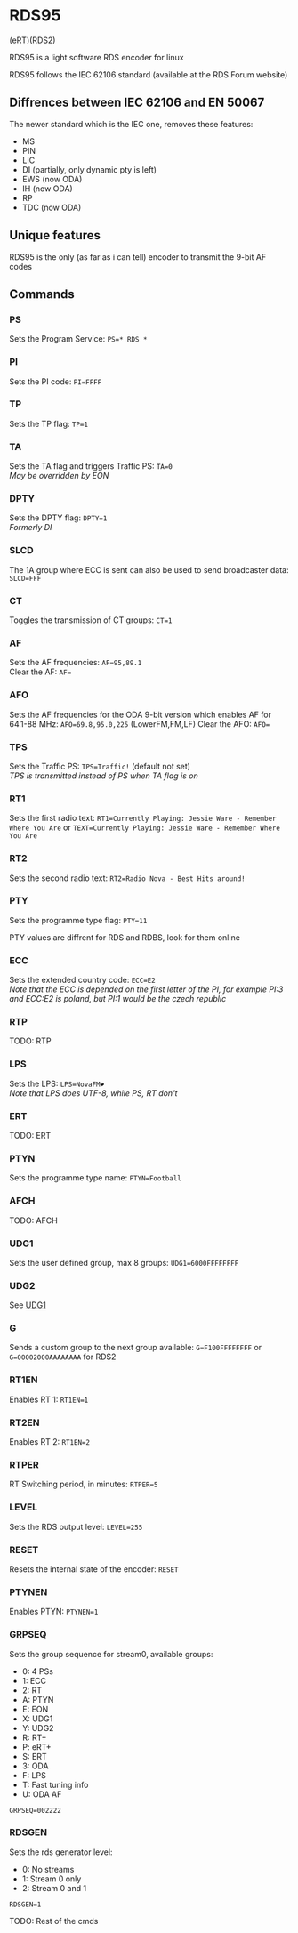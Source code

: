 # RDS95

(eRT)(RDS2)

RDS95 is a light software RDS encoder for linux

RDS95 follows the IEC 62106 standard (available at the RDS Forum website)

## Diffrences between IEC 62106 and EN 50067

The newer standard which is the IEC one, removes these features:

- MS
- PIN
- LIC
- DI (partially, only dynamic pty is left)
- EWS (now ODA)
- IH (now ODA)
- RP
- TDC (now ODA)

## Unique features

RDS95 is the only (as far as i can tell) encoder to transmit the 9-bit AF codes

## Commands

### PS

Sets the Program Service: `PS=* RDS *`

### PI

Sets the PI code: `PI=FFFF`

### TP

Sets the TP flag: `TP=1`

### TA

Sets the TA flag and triggers Traffic PS: `TA=0`  
*May be overridden by EON*

### DPTY

Sets the DPTY flag: `DPTY=1`  
*Formerly DI*

### SLCD

The 1A group where ECC is sent can also be used to send broadcaster data: `SLCD=FFF`

### CT

Toggles the transmission of CT groups: `CT=1`  

### AF

Sets the AF frequencies: `AF=95,89.1`  
Clear the AF: `AF=`  

### AFO

Sets the AF frequencies for the ODA 9-bit version which enables AF for 64.1-88 MHz: `AFO=69.8,95.0,225` (LowerFM,FM,LF)
Clear the AFO: `AFO=`

### TPS

Sets the Traffic PS: `TPS=Traffic!` (default not set)  
*TPS is transmitted instead of PS when TA flag is on*

### RT1

Sets the first radio text: `RT1=Currently Playing: Jessie Ware - Remember Where You Are` or `TEXT=Currently Playing: Jessie Ware - Remember Where You Are`  

### RT2

Sets the second radio text: `RT2=Radio Nova - Best Hits around!`  

### PTY

Sets the programme type flag: `PTY=11`

PTY values are diffrent for RDS and RDBS, look for them online

### ECC

Sets the extended country code: `ECC=E2`  
*Note that the ECC is depended on the first letter of the PI, for example PI:3 and ECC:E2 is poland, but PI:1 would be the czech republic*

### RTP

TODO: RTP

### LPS

Sets the LPS: `LPS=NovaFM❤️`  
*Note that LPS does UTF-8, while PS, RT don't*  

### ERT

TODO: ERT

### PTYN

Sets the programme type name: `PTYN=Football`

### AFCH

TODO: AFCH  

### UDG1

Sets the user defined group, max 8 groups: `UDG1=6000FFFFFFFF`  

### UDG2

See [UDG1](#udg1)

### G

Sends a custom group to the next group available: `G=F100FFFFFFFF` or `G=00002000AAAAAAAA` for RDS2

### RT1EN

Enables RT 1: `RT1EN=1`  

### RT2EN

Enables RT 2: `RT1EN=2`  

### RTPER

RT Switching period, in minutes: `RTPER=5`

### LEVEL

Sets the RDS output level: `LEVEL=255`

### RESET

Resets the internal state of the encoder: `RESET`

### PTYNEN

Enables PTYN: `PTYNEN=1`

### GRPSEQ

Sets the group sequence for stream0, available groups:

- 0: 4 PSs
- 1: ECC
- 2: RT
- A: PTYN
- E: EON
- X: UDG1
- Y: UDG2
- R: RT+
- P: eRT+
- S: ERT
- 3: ODA
- F: LPS
- T: Fast tuning info
- U: ODA AF

`GRPSEQ=002222`

### RDSGEN

Sets the rds generator level:

- 0: No streams
- 1: Stream 0 only
- 2: Stream 0 and 1

`RDSGEN=1`

TODO: Rest of the cmds
